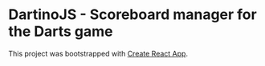 # DartinoJS - Scoreboard manager for the Darts game

This project was bootstrapped with [Create React App](https://github.com/facebook/create-react-app).

